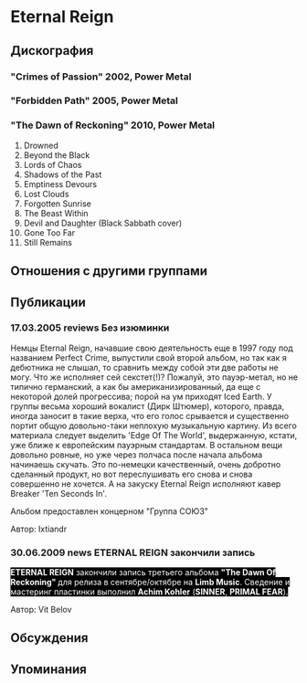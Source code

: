 # Eternal Reign



## Дискография

### "Crimes of Passion" 2002, Power Metal



### "Forbidden Path" 2005, Power Metal



### "The Dawn of Reckoning" 2010, Power Metal

1.	 Drowned
2.	 Beyond the Black
3.	 Lords of Chaos
4.	 Shadows of the Past
5.	 Emptiness Devours
6.	 Lost Clouds
7.	 Forgotten Sunrise
8.	 The Beast Within
9.	 Devil and Daughter (Black Sabbath cover)
10.	 Gone Too Far
11.	 Still Remains


## Отношения с другими группами


## Публикации

### 17.03.2005 reviews Без изюминки

<P>Немцы Eternal Reign, начавшие свою деятельность еще в 1997 году под названием Perfect Crime, выпустили свой второй альбом, но так как я дебютника не слышал, то сравнить между собой эти две работы не могу. Что же исполняет сей секстет(!)? Пожалуй, это пауэр-метал, но не типично германский, а как бы американизированный, да еще с некоторой долей прогрессива; порой на ум приходят Iced Earth. У группы весьма хороший вокалист (Дирк Штюмер), которого, правда, иногда заносит в такие верха, что его голос срывается и существенно портит общую довольно-таки неплохую музыкальную картину. Из всего материала следует выделить 'Edge Of The World', выдержанную, кстати, уже ближе к европейским пауэрным стандартам. В остальном вещи довольно ровные, но уже через полчаса после начала альбома начинаешь скучать. Это по-немецки качественный, очень добротно сделанный продукт, но вот переслушивать его снова и снова совершенно не хочется. А на закуску Eternal Reign исполняют кавер Breaker 'Ten Seconds In'.</P>
<P>Альбом предоставлен концерном "Группа СОЮЗ"</P>
Автор: Ixtiandr

### 30.06.2009 news ETERNAL REIGN закончили запись

<P><FONT style="BACKGROUND-COLOR: #000000" color=#ffffff><STRONG>ETERNAL REIGN</STRONG> закончили запись третьего альбома <STRONG>"The Dawn Of Reckoning" </STRONG>для релиза в сентябре/октябре на <STRONG>Limb Music</STRONG>. Сведение и мастеринг пластинки выполнил <STRONG>Achim Kohler</STRONG> (<B>SINNER</B>, <B>PRIMAL FEAR</B>).</FONT></P>
Автор: Vit Belov


## Обсуждения


## Упоминания

